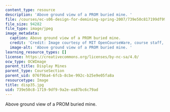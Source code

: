 ```yaml
---
content_type: resource
description: 'Above ground view of a PROM buried mine. '
file: /courses/ec-s06-design-for-demining-spring-2007/739e50c817199df99a2eea87bc6c79ad_disp35.jpg
file_size: 94282
file_type: image/jpeg
image_metadata:
  caption: Above ground view of a PROM buried mine.
  credit: 'Credit: Image courtesy of MIT OpenCourseWare, course staff, and students.'
  image-alt: 'Above ground view of a PROM buried mine. '
learning_resource_types: []
license: https://creativecommons.org/licenses/by-nc-sa/4.0/
ocw_type: OCWImage
parent_title: Display Mines
parent_type: CourseSection
parent_uid: 076f9ba4-6fcb-8cbe-992c-b25e9e05fa8a
resourcetype: Image
title: disp35.jpg
uid: 739e50c8-1719-9df9-9a2e-ea87bc6c79ad
---
```

Above ground view of a PROM buried mine. 